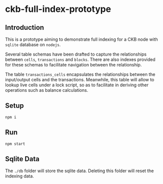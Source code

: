 # ckb-full-index-prototype

## Introduction
This is a prototype aiming to demonstrate full indexing for a CKB node with `sqlite` database on `nodejs`.

Several table schemas have been drafted to capture the relationships between `cells`, `transactions` and `blocks`. 
There are also indexes provided for these schemas to facilitate navigation between the relationship. 

The table `transactions_cells` encapsulates the relationships between the input/output cells and the transactions. Meanwhile, this table will allow to lookup live cells under a lock script, so as to facilitate in deriving other operations such as balance calculations.

## Setup
```
npm i
```

## Run
```
npm start
```

## Sqlite Data
The `./db` folder will store the sqlite data. Deleting this folder will reset the indexing data.
